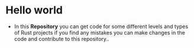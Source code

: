 <h1>Hello world</h1>

- In this <b>Repository</b> you can get code for some different levels and types of Rust projects if you find 
any mistakes you can make changes in the code and contribute to this repository..
